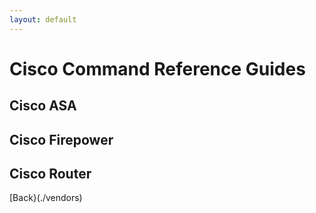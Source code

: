 ```yaml
---
layout: default
---
```


# Cisco Command Reference Guides

## Cisco ASA

## Cisco Firepower

## Cisco Router

[Back}(./vendors)
